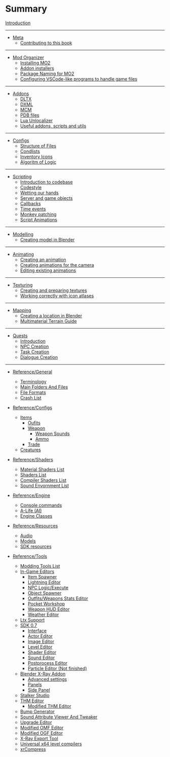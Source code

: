 # Summary

[Introduction](README.md)

___

- [Meta](meta/README.md)
  - [Contributing to this book](meta/contributing/README.md)

___

- [Mod Organizer](getting-started/README.md)
  - [Installing MO2](getting-started/installing-mo2.md)
  - [Addon installers](getting-started/addon-installers.md)
  - [Package Naming for MO2](getting-started/package-naming.md)
  - [Configuring VSCode-like programs to handle game files](getting-started/vs-code-game-files-setup.md)

___

- [Addons]()
  - [DLTX](addons/dltx.md)
  - [DXML](addons/dxml.md)
  - [MCM](addons/mcm.md)
  - [PDB files](addons/pdb.md)
  - [Lua Unlocalizer](addons/lua-unlocalizer.md)
  - [Useful addons, scripts and utils](addons/useful-addons-scripts-utils.md)

___

- [Configs]()
  - [Structure of Files](configs/structure-of-files.md)
  - [Condlists](configs/condlists.md)
  - [Inventory Icons](configs/inventory_icons.md)
  - [Algoritm of Logic](configs/algoritm-of-logic.md)

___

- [Scripting](scripting/README.md)
  - [Introduction to codebase](scripting/codebase_introduction.md)
  - [Codestyle](scripting/codestyle.md)
  - [Wetting our hands](scripting/wetting_hands.md)
  - [Server and game objects](scripting/server_and_game_objects.md)
  - [Callbacks](scripting/callbacks.md)
  - [Time events](scripting/time_events.md)
  - [Monkey patching](scripting/monkey-patching.md)
  - [Script Animations](scripting/script_animations.md)

___

- [Modelling]()
  - [Creating model in Blender](blender/creating-model-in-blender.md)

___

- [Animating]()
  - [Creating an animation](blender/creating-hud-animation-in-blender.md)
  - [Creating animations for the camera](blender/creating-camera-animations.md)
  - [Editing existing animations](blender/editing-existing-animations.md)

___

- [Texturing](texturing/README.md)
  - [Creating and preparing textures](texturing/сreating-and-preparing-textures.md)
  - [Working correctly with icon atlases](texturing/working-correctly-with-icon-atlases.md)

___

- [Mapping](mapping/README.md)
  - [Creating a location in Blender](blender/creating-a-location-in-blender.md)
  - [Multimaterial Terrain Guide](mapping/multimaterial-terrain.md)
  
___

- [Quests](quests/README.md)
  - [Introduction](quests/introduction.md)
  - [NPC Creation](quests/npc_creation.md)
  - [Task Creation](quests/task_guide.md)
  - [Dialogue Creation](quests/dialogues.md)

___

- [Reference/General](reference/README.md)
  - [Terminology](terminology/terminology.md)
  - [Main Folders And Files](main-folders-and-files/README.md)
  - [File Formats](main-folders-and-files/file-formats/README.md)
  - [Crash List](crash-list/crashes-list.md)

- [Reference/Configs](reference/README.md)
  - [Items]()
    - [Oufits](configs/items/outfits/o_(outfit).ltx.md)
    - [Weapon](configs/items/weapons/w_(weapon).ltx.md)
      - [Weapon Sounds](configs/items/weapons/weapon_sounds.ltx.md)
      - [Ammo](configs/items/weapons/weapon_ammo.ltx.md)
    - [Trade](configs/items/trade/trade.ltx.md)
  - [Creatures](configs/creatures/m_(mutant).ltx.md)

- [Reference/Shaders](reference/README.md)
  - [Material Shaders List](shaders/shaders-list/materials-list.md)
  - [Shaders List](shaders/shaders-list/shaders-list.md)
  - [Compiler Shaders List](shaders/shaders-list/compiler-shaders-list.md)
  - [Sound Envornment List](shaders/shaders-list/sound-envornment-list.md)

- [Reference/Engine](engine/README.md)
  - [Console commands](engine/console-commands.md)
  - [A-Life (AI)](engine/alife.md)
  - [Engine Classes](engine/engine-classes.md)

- [Reference/Resources](reference/README.md)
  - [Audio](resources/audio.md)
  - [Models](resources/models-objects-locations.md)
  - [SDK resources](resources/sdk-resources.md)

- [Reference/Tools](reference/README.md)
  - [Modding Tools List](modding-tools/modding-tools.md)
  - [In-Game Editors](modding-tools/in-game-editors/README.md)
    - [Item Spawner](modding-tools/in-game-editors/item-spawner.md)
    - [Lightning Editor](modding-tools/in-game-editors/lightning-editor.md)
    - [NPC Logic/Execute]()
    - [Object Spawner](modding-tools/in-game-editors/object-spawner.md)
    - [Outfits/Weapons Stats Editor](modding-tools/in-game-editors/outfits-weapon-stats-editor.md)
    - [Pocket Workshop]()
    - [Weapon HUD Editor](modding-tools/in-game-editors/weapon-hud-editor.md)
    - [Weather Editor](modding-tools/in-game-editors/weather-editor.md)
  - [Ltx Support](modding-tools/ltx-support.md)
  - [SDK 0.7](sdk/README.md)
    - [Interface](sdk/interface.md)
    - [Actor Editor](sdk/actor-editor.md)
    - [Image Editor](sdk/image-editor.md)
    - [Level Editor](sdk/level-editor.md)
    - [Shader Editor](sdk/shader-editor.md)
    - [Sound Editor](sdk/sound-editor.md)
    - [Postprocess Editor](sdk/postprocess-editor.md)
    - [Particle Editor (Not finished)](sdk/particle-editor.md)
  - [Blender X-Ray Addon](blender/blender-x-ray-addon-summary.md)
    - [Advanced settings](blender/advanced-settings.md)
    - [Panels](blender/x-ray-addon-panels.md)
    - [Side Panel](blender/x-ray-side-panels.md)
  - [Stalker Studio](modding-tools/stalker-studio.md)
  - [THM Editor](modding-tools/thm-editor-by-i-love-kfc.md)
    - [Modified THM Editor](modding-tools/thm-editor-by-valerok.md)
  - [Bump Generator](modding-tools/bump-generator.md)
  - [Sound Attribute Viewer And Tweaker](modding-tools/savandt.md)
  - [Upgrade Editor](modding-tools/upgrade-editor.md)
  - [Modified OMF Editor](modding-tools/omf-editor-by-valerok.md)
  - [Modified OGF Editor](modding-tools/ogf-editor-by-valerok.md)
  - [X-Ray Export Tool](modding-tools/xray-export-tool.md)
  - [Universal x64 level compilers](modding-tools/universal-x64-level-compilers.md)
  - [xrCompress](modding-tools/xrcompress-by-i-love-kfc.md)
